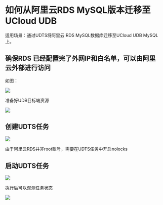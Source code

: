 # 如何从阿里云RDS MySQL版本迁移至UCloud UDB

适用场景：通过UDTS将阿里云 RDS MySQL数据库迁移至UCloud UDB MySQL上。

## 确保RDS 已经配置完了外网IP和白名单，可以由阿里云外部进行访问

如图：

![](http://udts-doc.cn-bj.ufileos.com/ali001.png)

准备好UDB目标端资源

![](http://udts-doc.cn-bj.ufileos.com/udb001.png)

## 创建UDTS任务

![](http://udts-doc.cn-bj.ufileos.com/udtsali001.png)

由于阿里云RDS并非root账号，需要在UDTS任务中开启nolocks

## 启动UDTS任务

![](http://udts-doc.cn-bj.ufileos.com/rdsstart001.png)

执行后可以观测任务状态

![](http://udts-doc.cn-bj.ufileos.com/aliudb002.png)
